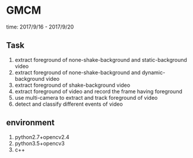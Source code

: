 # GMCM
time: 2017/9/16 - 2017/9/20

## Task
1. extract foreground of none-shake-background and static-background video
2. extract foreground of none-shake-background and dynamic-background video
3. extract foreground of shake-background video
4. extract foreground of video and record the frame having foreground
5. use multi-camera to extract and track foreground of video
6. detect and classify different events of video

## environment
1. python2.7+opencv2.4
2. python3.5+opencv3
3. c++

